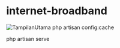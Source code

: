 # internet-broadband

![TampilanUtama](https://github.com/cloudsample6/internet-broadband/blob/master/screenshot.png)
php artisan config:cache

php artisan serve
